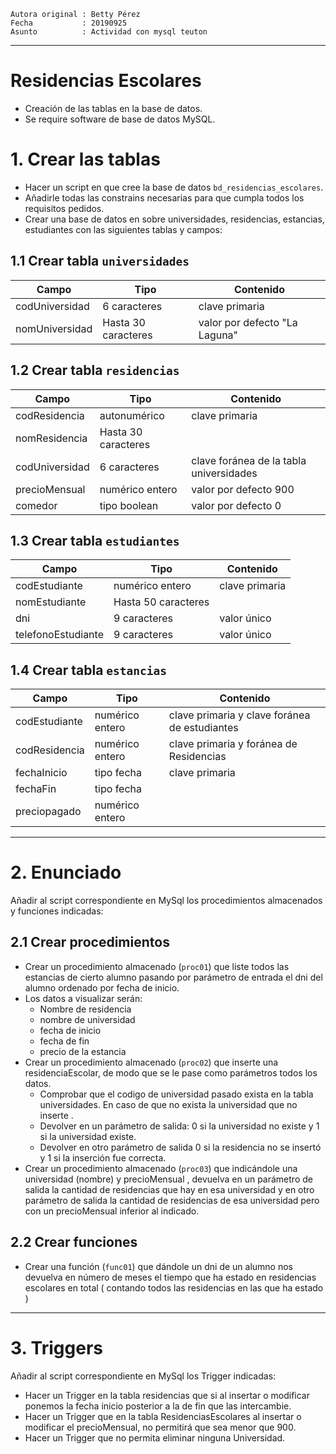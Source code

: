 
```
Autora original : Betty Pérez
Fecha           : 20190925
Asunto          : Actividad con mysql teuton
```

---
# Residencias Escolares

* Creación de las tablas en la base de datos.
* Se require software de base de datos MySQL.

# 1. Crear las tablas 

* Hacer un script en que cree la base de datos `bd_residencias_escolares`.
* Añadirle todas las constrains necesarias para que cumpla todos los requisitos pedidos.
* Crear una base de datos en sobre universidades, residencias, estancias,
estudiantes con las siguientes tablas y campos:

## 1.1 Crear tabla `universidades`

| Campo          | Tipo                | Contenido      |
| -------------- | ------------------- | -------------- |
| codUniversidad | 6 caracteres        | clave primaria |
| nomUniversidad | Hasta 30 caracteres | valor por defecto "La Laguna" |

## 1.2 Crear tabla `residencias`

| Campo          | Tipo                | Contenido      |
| -------------- | ------------------- | -------------- |
| codResidencia  | autonumérico        | clave primaria |
| nomResidencia  | Hasta 30 caracteres |                |
| codUniversidad | 6 caracteres        | clave foránea de la tabla universidades |
| precioMensual  | numérico entero     | valor por defecto 900 |
| comedor        | tipo boolean        | valor por defecto 0 |

## 1.3 Crear tabla `estudiantes`

| Campo          | Tipo                | Contenido      |
| -------------- | ------------------- | -------------- |
| codEstudiante  | numérico entero     | clave primaria |
| nomEstudiante  | Hasta 50 caracteres |                |
| dni            | 9 caracteres        | valor único    |
| telefonoEstudiante | 9 caracteres    | valor único    |

## 1.4 Crear tabla `estancias`

| Campo          | Tipo            | Contenido      |
| -------------- | --------------- | -------------- |
| codEstudiante  | numérico entero | clave primaria y clave foránea de estudiantes |
| codResidencia  | numérico entero | clave primaria y foránea de Residencias |
| fechaInicio    | tipo fecha      | clave primaria |
| fechaFin       | tipo fecha      |                |
| preciopagado   | numérico entero |                |

---
# 2. Enunciado

Añadir al script correspondiente en MySql los procedimientos almacenados y funciones indicadas:

## 2.1 Crear procedimientos

* Crear un procedimiento almacenado (`proc01`) que liste todos las estancias de cierto alumno pasando por parámetro de entrada el dni del alumno ordenado por fecha de inicio.
* Los datos a visualizar serán:
    * Nombre de residencia
    * nombre de universidad
    * fecha de inicio
    * fecha de fin
    * precio de la estancia
* Crear un procedimiento almacenado (`proc02`) que inserte una residenciaEscolar, de modo que se le pase como parámetros todos los datos.
    * Comprobar que el codigo de universidad pasado exista en la tabla universidades. En caso de que no exista la universidad que no inserte .
    * Devolver en un parámetro de salida: 0 si la universidad no existe y 1 si la universidad existe.
    * Devolver en otro parámetro de salida 0 si la residencia no se insertó y 1 si la inserción fue correcta.
* Crear un procedimiento almacenado (`proc03`) que indicándole una universidad (nombre) y precioMensual , devuelva en un parámetro de salida la cantidad de residencias que hay en esa universidad y en otro
parámetro de salida la cantidad de residencias de esa universidad pero con un precioMensual inferior al indicado.

## 2.2 Crear funciones

* Crear una función (`func01`) que dándole un dni de un alumno nos devuelva en número de meses el tiempo que ha estado en residencias escolares en total ( contando todos las residencias en las que ha estado )

---

# 3. Triggers

Añadir al script correspondiente en MySql los Trigger indicadas:
* Hacer un Trigger en la tabla residencias que si  al insertar o modificar ponemos la fecha inicio posterior a la de fin que las intercambie.
* Hacer un Trigger que en la tabla ResidenciasEscolares al insertar o modificar el precioMensual, no permitirá que sea menor que 900.
* Hacer un Trigger que no permita eliminar ninguna Universidad.
